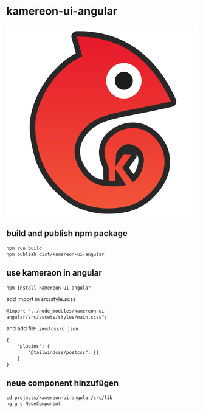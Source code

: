 # kamereon-ui-angular

<center>

![Logo](public/logo.svg)

</center>


## build and publish npm package

```
npm run build
npm publish dist/kamereon-ui-angular
```

## use kameraon in angular

```
npm install kamereon-ui-angular
```

add import in src/style.scss

```
@import "../node_modules/kamereon-ui-angular/src/assets/styles/main.scss";
```

and add file `.postcssrc.json`

```
{
	"plugins": {
		"@tailwindcss/postcss": {}
	}
}
```

## neue component hinzufügen

```
cd projects/kamereon-ui-angular/src/lib
ng g c NeueComponent


```

